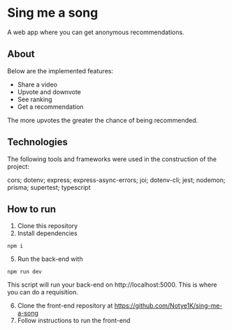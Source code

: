 # Sing me a song

A web app where you can get anonymous recommendations.

## About

Below are the implemented features:

- Share a video
- Upvote and downvote
- See ranking
- Get a recommendation

The more upvotes the greater the chance of being recommended.

## Technologies

The following tools and frameworks were used in the construction of the project:

cors; dotenv; express; express-async-errors; joi;
dotenv-cli; jest; nodemon; prisma; supertest; typescript

## How to run

1. Clone this repository
4. Install dependencies

 `npm i`

5. Run the back-end with

 `npm run dev`

This script will run your back-end on http://localhost:5000. This is where you can do a requisition.

6. Clone the front-end repository at https://github.com/Notye1K/sing-me-a-song
7. Follow instructions to run the front-end
